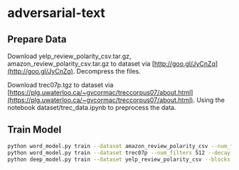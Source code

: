 # adversarial-text

## Prepare Data

Download yelp_review_polarity_csv.tar.gz, amazon_review_polarity_csv.tar.gz to dataset via [http://goo.gl/JyCnZq](http://goo.gl/JyCnZq). Decompress the files.

Download trec07p.tgz to dataset via [https://plg.uwaterloo.ca/~gvcormac/treccorpus07/about.html](https://plg.uwaterloo.ca/~gvcormac/treccorpus07/about.html). Using the notebook dataset/trec_data.ipynb to preprocess the data.

## Train Model
``` bash
python word_model.py train --dataset amazon_review_polarity_csv --num_filters 300 --decay 2e-4 --tag conv300x1_dc2e4_l200 --gpu 1 --mem 0.5 
python word_model.py train --dataset trec07p --num_filters 512 --decay 2e-4 --tag lstm-mean --gpu 1 --mem 0.5
python deep_model.py train --dataset yelp_review_polarity_csv --blocks 1,1,1,1 -v 2-layer9 --gpu 1 --mem 0.5
```
